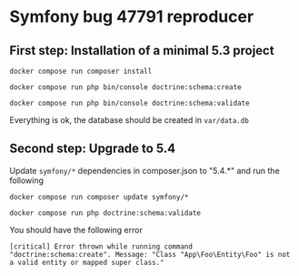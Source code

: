 # Symfony bug 47791 reproducer

## First step: Installation of a minimal 5.3 project

`docker compose run composer install` 

`docker compose run php bin/console doctrine:schema:create`

`docker compose run php bin/console doctrine:schema:validate`

Everything is ok, the database should be created in `var/data.db`

## Second step: Upgrade to 5.4

Update `symfony/*` dependencies in composer.json to "5.4.*" and run the following

`docker compose run composer update symfony/*` 

`docker compose run php doctrine:schema:validate`

You should have the following error 
```
[critical] Error thrown while running command "doctrine:schema:create". Message: "Class "App\Foo\Entity\Foo" is not a valid entity or mapped super class."
```
